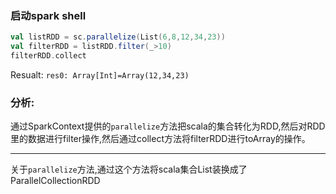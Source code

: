 ### 启动spark shell
```scala
val listRDD = sc.parallelize(List(6,8,12,34,23))
val filterRDD = listRDD.filter(_>10)
filterRDD.collect
```
Resualt:
`res0: Array[Int]=Array(12,34,23)`

### 分析:
通过SparkContext提供的`parallelize`方法把scala的集合转化为RDD,然后对RDD里的数据进行filter操作,然后通过collect方法将filterRDD进行toArray的操作。
___
关于`parallelize`方法,通过这个方法将scala集合List装换成了ParallelCollectionRDD